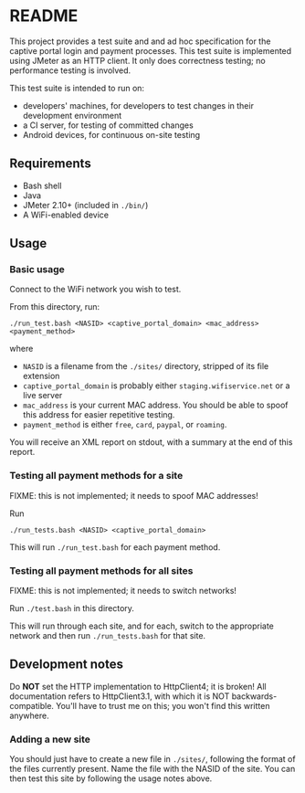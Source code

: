 README
======

This project provides a test suite and and ad hoc specification for the
captive portal login and payment processes. This test suite is implemented
using JMeter as an HTTP client. It only does correctness testing; no
performance testing is involved.

This test suite is intended to run on:

* developers' machines, for developers to test changes in their development
  environment
* a CI server, for testing of committed changes
* Android devices, for continuous on-site testing


## Requirements

* Bash shell
* Java
* JMeter 2.10+ (included in `./bin/`)
* A WiFi-enabled device


## Usage


### Basic usage

Connect to the WiFi network you wish to test.

From this directory, run:

    ./run_test.bash <NASID> <captive_portal_domain> <mac_address> <payment_method>

where

* `NASID` is a filename from the `./sites/` directory, stripped of its file
  extension
* `captive_portal_domain` is probably either `staging.wifiservice.net` or a
  live server
* `mac_address` is your current MAC address. You should be able to spoof this
  address for easier repetitive testing.
* `payment_method` is either `free`, `card`, `paypal`, or `roaming`.

You will receive an XML report on stdout, with a summary at the end of this report.


### Testing all payment methods for a site

FIXME: this is not implemented; it needs to spoof MAC addresses!

Run

    ./run_tests.bash <NASID> <captive_portal_domain>

This will run `./run_test.bash` for each payment method.


### Testing all payment methods for all sites

FIXME: this is not implemented; it needs to switch networks!

Run `./test.bash` in this directory.

This will run through each site, and for each, switch to the appropriate
network and then run `./run_tests.bash` for that site.


## Development notes

Do **NOT** set the HTTP implementation to HttpClient4; it is broken! All
documentation refers to HttpClient3.1, with which it is NOT backwards-
compatible. You'll have to trust me on this; you won't find this written
anywhere.


### Adding a new site

You should just have to create a new file in `./sites/`, following the format
of the files currently present. Name the file with the NASID of the site. You
can then test this site by following the usage notes above.
